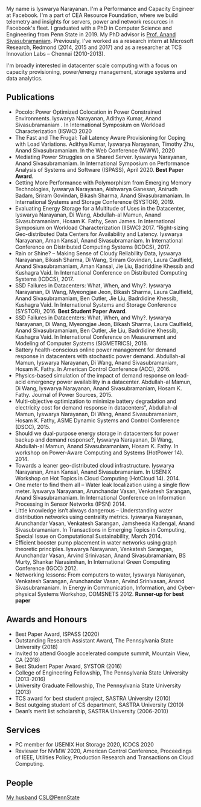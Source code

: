 My name is Iyswarya Narayanan. I'm a Performance and Capacity Engineer at Facebook. I'm a part of CEA Resource Foundation, where we build telemetry and insights for servers, power and network resources in Facebook's fleet. I graduated with a PhD in Computer Science and Engineering from Penn State in 2019. My PhD advisor is [Prof. Anand Sivasubramaniam](http://www.cse.psu.edu/~axs53/). Previously, I've worked as a research intern at Microsoft Research, Redmond (2014, 2015 and 2017) and as a researcher at TCS Innovation Labs – Chennai (2010-2013). 

I'm broadly interested in datacenter scale computing with a focus on capacity provisioning, power/energy management, storage systems and data analytics. 
 
## Publications
- Pocolo: Power Optimized Colocation in Power Constrained Environments. Iyswarya Narayanan, Adithya Kumar, Anand Sivasubramaniam . In International Symposium on Workload Characterization (IISWC) 2020
- The Fast and The Frugal: Tail Latency Aware Provisioning for Coping with Load Variations. Adithya Kumar, Iyswarya Narayanan, Timothy Zhu, Anand Sivasubramaniam. In the Web Conference (WWW), 2020
- Mediating Power Struggles on a Shared Server. Iyswarya Narayanan, Anand Sivasubramaniam. In International Symposium on Performance Analysis of Systems and Software (ISPASS), April 2020. **Best Paper Award**.
- Getting More Performance with Polymorphism from Emerging Memory Technologies, Iyswarya Narayanan, Aishwarya Ganesan, Anirudh Badam, Sriram Govindan, Bikash Sharma, Anand Sivasubramaniam. In International Systems and Storage Conference (SYSTOR), 2019.
- Evaluating Energy Storage for a Multitude of Uses in the Datacenter, Iyswarya Narayanan, Di Wang, Abdullah-al Mamun, Anand Sivasubramaniam, Hosam K. Fathy, Sean James. In International Symposium on Workload Characterization (IISWC) 2017. 
“Right-sizing Geo-distributed Data Centers for Availability and Latency. Iyswarya Narayanan, Aman Kansal, Anand Sivasubramaniam. In International Conference on Distributed Computing Systems (ICDCS), 2017.  
- Rain or Shine? – Making Sense of Cloudy Reliability Data, Iyswarya Narayanan, Bikash Sharma, Di Wang, Sriram Govindan, Laura Caulfield, Anand Sivasubramaniam, Aman Kansal, Jie Liu, Badriddine Khessib and Kushagra Vaid. In International Conference on Distributed Computing Systems (ICDCS), 2017.  
- SSD Failures in Datacenters: What, When, and Why?. Iyswarya Narayanan, Di Wang, Myeongjae Jeon, Bikash Sharma, Laura Caulfield, Anand Sivasubramaniam, Ben Cutler, Jie Liu, Badrdidine Khessib, Kushagra Vaid. In International Systems and Storage Conference (SYSTOR), 2016.  **Best Student Paper Award**.
- SSD Failures in Datacenters: What, When, and Why?. Iyswarya Narayanan, Di Wang, Myeongjae Jeon, Bikash Sharma, Laura Caulfield, Anand Sivasubramaniam, Ben Cutler, Jie Liu, Badrdidine Khessib, Kushagra Vaid. In International Conference on Measurement and Modeling of Computer Systems (SIGMETRICS), 2016. 
- Battery health-conscious online power management for demand response in datacenters with stochastic power demand. Abdullah-al Mamun, Iyswarya Narayanan, Di Wang, Anand Sivasubramaniam, Hosam K. Fathy. In American Control Conference (ACC), 2016. 
- Physics-based simulation of the impact of demand response on lead-acid emergency power availability in a datacenter.  Abdullah-al Mamun, Di Wang, Iyswarya Narayanan, Anand Sivasubramaniam, Hosam K. Fathy. Journal of Power Sources, 2015. 
- Multi-objective optimization to minimize battery degradation and electricity cost for demand response in datacenters”,  Abdullah-al Mamun, Iyswarya Narayanan, Di Wang, Anand Sivasubramaniam, Hosam K. Fathy, ASME Dynamic Systems and Control Conference (DSCC), 2015.
- Should we dual-purpose energy storage in datacenters for power backup and demand response?, Iyswarya Narayanan, Di Wang, Abdullah-al Mamun, Anand Sivasubramaniam, Hosam K. Fathy. In workshop on Power-Aware Computing and Systems (HotPower 14). 2014. 
- Towards a leaner geo-distributed cloud infrastructure. Iyswarya Narayanan, Aman Kansal, Anand Sivasubramaniam. In USENIX Workshop on Hot Topics in Cloud Computing (HotCloud 14). 2014. 
- One meter to find them all – Water leak localization using a single flow meter. Iyswarya Narayanan, Arunchandar Vasan, Venkatesh Sarangan, Anand Sivasubramaniam. In International Conference on Information Processing in Sensor Networks (IPSN) 2014.
- Little knowledge isn’t always dangerous – Understanding water distribution networks using centrality metrics. Iyswarya Narayanan, Arunchandar Vasan, Venkatesh Sarangan, Jamsheeda Kadengal, Anand Sivasubramaniam. In Transactions in Emerging Topics in Computing, Special Issue on Computational Sustainability, March 2014. 
- Efficient booster pump placement in water networks using graph theoretic principles. Iyswarya Narayanan, Venkatesh Sarangan, Arunchandar Vasan, Arvind Srinivasan, Anand Sivasubramaniam, BS Murty, Shankar Narasimhan, In International Green Computing Conference (IGCC) 2012. 
- Networking lessons: From computers to water, Iyswarya Narayanan, Venkatesh Sarangan, Arunchandar Vasan, Arvind Srinivasan, Anand Sivasubramaniam. In Energy in Communication, Information, and Cyber-physical Systems Workshop, COMSNETS 2012. **Runner-up for best paper**


## Awards and Honours
- Best Paper Award, ISPASS (2020)
- Outstanding Research Assistant Award, The Pennsylvania State University (2018)
- Invited to attend Google accelerated compute summit, Mountain View, CA  (2018)
- Best Student Paper Award, SYSTOR  (2016)
- College of Engineering Fellowship, The Pennsylvania State University  (2013-2016)
- University Graduate Fellowship, The Pennsylvania State University (2013)
- TCS award for best student project, SASTRA University (2010)
- Best outgoing student of CS department, SASTRA University (2010)
- Dean’s merit list scholarship, SASTRA University (2006-2010)

## Services
- PC member for USENIX Hot Storage 2020, ICDCS 2020
- Reviewer for NVMW 2020, American Control Conference, Proceedings of IEEE, Utilities Policy, Production Research and Transactions on Cloud Computing.

## People

[My husband](http://www.cse.psu.edu/~pur128/)
[CSL@PennState](https://csl.cse.psu.edu/)
